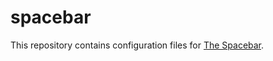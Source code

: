 # spacebar

This repository contains configuration files for [The Spacebar](https://www.spacebar.news/).